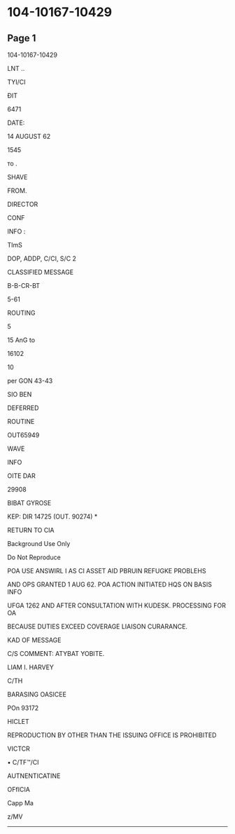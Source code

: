 # 104-10167-10429

## Page 1

104-10167-10429

LNT ..

TYI/CI

ĐIT

6471

DATE:

14 AUGUST 62

1545

то .

SHAVE

FROM.

DIRECTOR

CONF

INFO :

TImS

DOP, ADDP, C/CI, S/C 2

CLASSIFIED MESSAGE

B-B-CR-BT

5-61

ROUTING

5

15 AnG to

16102

10

per GON 43-43

SIO BEN

DEFERRED

ROUTINE

OUT65949

WAVE

INFO

OITE DAR

29908

BIBAT GYROSE

KEP: DIR 14725 (OUT. 90274) *

RETURN TO CIA

Background Use Only

Do Not Reproduce

POA USE ANSWIRL I AS CI ASSET AID PBRUIN REFUGKE PROBLEHS

AND OPS GRANTED 1 AUG 62. POA ACTION INITIATED HQS ON BASIS INFO

UFGA 1262 AND AFTER CONSULTATION WITH KUDESK. PROCESSING FOR OA

BECAUSE DUTIES EXCEED COVERAGE LIAISON CURARANCE.

KAD OF MESSAGE

C/S COMMENT: ATYBAT YOBITE.

LIAM I. HARVEY

C/TH

BARASING OASICEE

POn 93172

HICLET

REPRODUCTION BY OTHER THAN THE ISSUING OFFICE IS PROHIBITED

VICTCR

• C/TF™/CI

AUTNENTICATINE

OFfICIA

Capp Ma

z/MV

---

